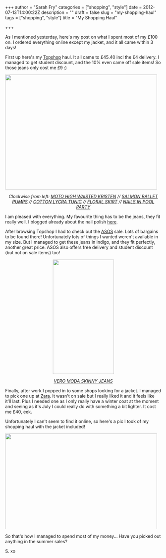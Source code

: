 +++
author = "Sarah Fry"
categories = ["shopping", "style"]
date = 2012-07-13T14:00:22Z
description = ""
draft = false
slug = "my-shopping-haul"
tags = ["shopping", "style"]
title = "My Shopping Haul"

+++


As I mentioned yesterday, here's my post on what I spent most of my £100 on. I ordered everything online except my jacket, and it all came within 3 days!

First up here's my <a href="http://www.topshop.com" target="_blank">Topshop</a> haul. It all came to £45.40 incl the £4 delivery. I managed to get student discount, and the 10% even came off sale items! So those jeans only cost me £9 :)

<a href="https://yayfryday.com/images/2012/07/topshop.jpg"><img class="aligncenter size-full wp-image-1044" title="topshophaul" src="https://yayfryday.com/images/2012/07/topshop.jpg" alt="" width="490" height="370" /></a>
<p style="text-align: center;"><em>Clockwise from left: <a href="http://www.topshop.com/webapp/wcs/stores/servlet/ProductDisplay?beginIndex=0&amp;viewAllFlag=&amp;catalogId=33057&amp;storeId=12556&amp;productId=4379980&amp;langId=-1&amp;categoryId=&amp;parent_category_rn=&amp;searchTerm=02A29BCAM&amp;resultCount=1" target="_blank">MOTO HIGH WAISTED KRISTEN</a> // <a href="http://www.topshop.com/webapp/wcs/stores/servlet/ProductDisplay?beginIndex=0&amp;viewAllFlag=&amp;catalogId=33057&amp;storeId=12556&amp;productId=1903240&amp;langId=-1&amp;categoryId=&amp;parent_category_rn=&amp;searchTerm=42V30XSAL&amp;resultCount=1" target="_blank">SALMON BALLET PUMPS</a> // <a href="http://www.topshop.com/webapp/wcs/stores/servlet/ProductDisplay?beginIndex=0&amp;viewAllFlag=&amp;catalogId=33057&amp;storeId=12556&amp;productId=4920043&amp;langId=-1&amp;categoryId=&amp;parent_category_rn=&amp;searchTerm=09M07AWHT&amp;resultCount=1" target="_blank">COTTON LYCRA TUNIC</a> // <a href="http://www.topshop.com/webapp/wcs/stores/servlet/ProductDisplay?beginIndex=0&amp;viewAllFlag=&amp;catalogId=33057&amp;storeId=12556&amp;productId=4738874&amp;langId=-1&amp;categoryId=&amp;parent_category_rn=&amp;searchTerm=27M02APLE&amp;resultCount=1" target="_blank">FLORAL SKIRT</a> // <a title="Nails in Pool Party" href="http://www.topshop.com/webapp/wcs/stores/servlet/ProductDisplay?beginIndex=0&amp;viewAllFlag=&amp;catalogId=33057&amp;storeId=12556&amp;productId=2412181&amp;langId=-1&amp;categoryId=&amp;parent_category_rn=&amp;searchTerm=20N01ZAQA&amp;resultCount=1" target="_blank">NAILS IN POOL PARTY</a></em></p>
<p style="text-align: left;"><em></em>I am pleased with everything. My favourite thing has to be the jeans, they fit really well. I blogged already about the nail polish <a title="Nails in Pool Party" href="https://yayfryday.com/post/nails-in-pool-party/" target="_blank">here</a>.</p>
<p style="text-align: left;">After browsing Topshop I had to check out the <a href="http://www.asos.com/" target="_blank">ASOS</a> sale. Lots of bargains to be found there! Unfortunately lots of things I wanted weren't available in my size. But I managed to get these jeans in indigo, and they fit perfectly, another great price. ASOS also offers free delivery and student discount (but not on sale items) too!</p>
<p style="text-align: center;"><a href="https://yayfryday.com/images/2012/07/asos.jpg"><img class="size-full wp-image-1048 aligncenter" title="asos" src="https://yayfryday.com/images/2012/07/asos.jpg" alt="" width="197" height="369" /></a></p>
<p style="text-align: center;"><a href="http://www.asos.com//Vero-Moda/Vero-Moda-Skinny-Jeans/Prod/pgeproduct.aspx?iid=1653927" target="_blank"><em>VERO MODA SKINNY JEANS</em></a></p>
<p style="text-align: left;">Finally, after work I popped in to some shops looking for a jacket. I managed to pick one up at <a href="http://www.zara.com" target="_blank">Zara</a>. It wasn't on sale but I really liked it and it feels like it'll last. Plus I needed one as I only really have a winter coat at the moment and seeing as it's July I could really do with something a bit lighter. It cost me £40, eek.</p>
<p style="text-align: left;">Unfortunately I can't seem to find it online, so here's a pic I took of my shopping haul with the jacket included!</p>
<p style="text-align: left;"><a href="https://yayfryday.com/images/2012/07/IMGP3245-2.jpg"><img class="aligncenter size-full wp-image-1050" title="shopping" src="https://yayfryday.com/images/2012/07/IMGP3245-2.jpg" alt="" width="490" height="308" /></a></p>
So that's how I managed to spend most of my money... Have you picked out anything in the summer sales?

S. xo

